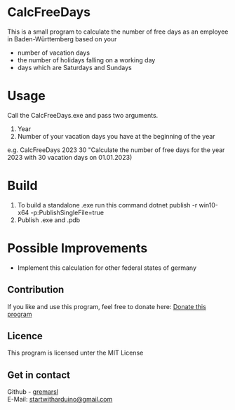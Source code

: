 # CalcFreeDays

This is a small program to calculate the number of free days as an employee in Baden-Württemberg based on your 
- number of vacation days
- the number of holidays falling on a working day 
- days which are Saturdays and Sundays 

# Usage 

Call the CalcFreeDays.exe and pass two arguments. 
1. Year
2. Number of your vacation days you have at the beginning of the year

e.g. 
CalcFreeDays 2023 30
"Calculate the number of free days for the year 2023 with 30 vacation days on 01.01.2023)

# Build 
1. To build a standalone .exe run this command 
   dotnet publish -r win10-x64 -p:PublishSingleFile=true
2. Publish .exe and .pdb 

# Possible Improvements
- Implement this calculation for other federal states of germany

## Contribution
If you like and use this program, feel free to donate here: 
[Donate this program](https://www.paypal.com/donate/?hosted_button_id=FR84QT6MVPKFS)


## Licence
This program is licensed unter the MIT License

## Get in contact 

Github - [gremarsl](https://github.com/gremarsl)\
E-Mail:  [startwitharduino@gmail.com ](startwitharduino@gmail.com)

